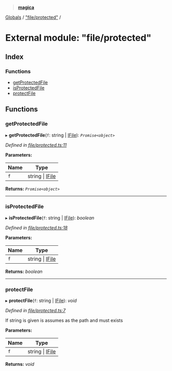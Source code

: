 > **[magica](../README.md)**

[Globals](../README.md) / ["file/protected"](_file_protected_.md) /

# External module: "file/protected"

## Index

### Functions

* [getProtectedFile](_file_protected_.md#getprotectedfile)
* [isProtectedFile](_file_protected_.md#isprotectedfile)
* [protectFile](_file_protected_.md#protectfile)

## Functions

###  getProtectedFile

▸ **getProtectedFile**(`f`: string | [IFile](../interfaces/_types_.ifile.md)): *`Promise<object>`*

*Defined in [file/protected.ts:11](https://github.com/cancerberoSgx/magica/blob/48e3aa5/src/file/protected.ts#L11)*

**Parameters:**

Name | Type |
------ | ------ |
`f` | string \| [IFile](../interfaces/_types_.ifile.md) |

**Returns:** *`Promise<object>`*

___

###  isProtectedFile

▸ **isProtectedFile**(`f`: string | [IFile](../interfaces/_types_.ifile.md)): *boolean*

*Defined in [file/protected.ts:18](https://github.com/cancerberoSgx/magica/blob/48e3aa5/src/file/protected.ts#L18)*

**Parameters:**

Name | Type |
------ | ------ |
`f` | string \| [IFile](../interfaces/_types_.ifile.md) |

**Returns:** *boolean*

___

###  protectFile

▸ **protectFile**(`f`: string | [IFile](../interfaces/_types_.ifile.md)): *void*

*Defined in [file/protected.ts:7](https://github.com/cancerberoSgx/magica/blob/48e3aa5/src/file/protected.ts#L7)*

If string is given is assumes as the path and must exists

**Parameters:**

Name | Type |
------ | ------ |
`f` | string \| [IFile](../interfaces/_types_.ifile.md) |

**Returns:** *void*